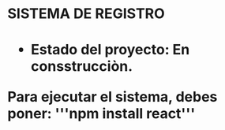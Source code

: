 <h1>SISTEMA DE REGISTRO<h1>

- Estado del proyecto: En consstrucciòn.

Para ejecutar el sistema, debes poner:
 '''npm install react'''
